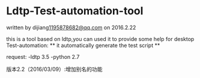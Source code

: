 # Ldtp-Test-automation-tool

written by dijiang<1195878682@qq.com> on 2016.2.22

this is a tool based on ldtp,you can used it to provide some help for desktop Test-automation:
**
	it automatically generate the test script
**

request:
    -ldtp   3.5
    -python 2.7

版本2.2（2016/03/09）:增加别名的功能
